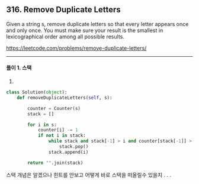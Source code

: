 ## 316. Remove Duplicate Letters

Given a string s, remove duplicate letters so that every letter appears once and only once. You must make sure your result is 
the smallest in lexicographical order
 among all possible results.

https://leetcode.com/problems/remove-duplicate-letters/

---

#### 풀이 1. 스택

1. 

```python
class Solution(object):
    def removeDuplicateLetters(self, s):

        counter = Counter(s)
        stack = []

        for i in s:
            counter[i] -= 1
            if not i in stack:
                while stack and stack[-1] > i and counter[stack[-1]] > 0:
                    stack.pop()
                stack.append(i)

        return "".join(stack)
```

스택 개념은 알겠으나 
힌트를 안보고 어떻게 바로 스택을 떠올릴수 있을지 . . .

